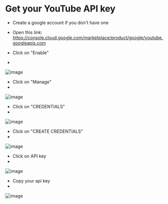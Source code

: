 # Get your YouTube API key

- Create a google account if you don't have one

- Open this link: https://console.cloud.google.com/marketplace/product/google/youtube.googleapis.com


- Click on "Enable"
- 
![image](https://github.com/JavaDevMC/images/blob/main/Bild_2023-03-27_165434352.png?raw=true)

- Click on "Manage"
- 
![image](https://github.com/JavaDevMC/images/blob/main/Bild_2023-03-27_165520558.png?raw=true)

- Click on "CREDENTIALS"
- 
![image](https://github.com/JavaDevMC/images/blob/main/Bild_2023-03-27_165550910.png?raw=true)

- Click on "CREATE CREDENTIALS"
- 
![image](https://github.com/JavaDevMC/images/blob/main/Bild_2023-03-27_165558562.png?raw=true)

- Click on API key
- 
![image](https://github.com/JavaDevMC/images/blob/main/Bild_2023-03-27_165609172.png?raw=true)

- Copy your api key
- 
![image](https://github.com/JavaDevMC/images/blob/main/Bild_2023-03-27_165635290.png?raw=true)
